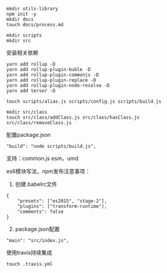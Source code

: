 ````
mkdir utils-library
npm init -y 
mkdir docs
touch docs/process.md
````

````
mkdir scripts
mkdir src
````

安装相关依赖

````
yarn add rollup -D
yarn add rollup-plugin-buble -D
yarn add rollup-plugin-commonjs -D
yarn add rollup-plugin-replace -D
yarn add rollup-plugin-node-resolve -D
yarn add terser -D
````

````
touch scripts/alias.js scripts/config.js scripts/build.js
````

````
mkdir src/class
touch src/class/addClass.js src/class/hasClass.js src/class/removeClass.js
````

配置package.json

````
"build": "node scripts/build.js",
````

支持：common.js esm，umd

es6模块写法，npm发布注意事项：
1. 创建.babelrc文件
````
{
    "presets": ["es2015", "stage-2"],
    "plugins": ["transform-runtime"],
    "comments": false
}
````
2. package.json配置
````
"main": "src/index.js",
````

使用travis持续集成
````
touch .travis.yml
````
